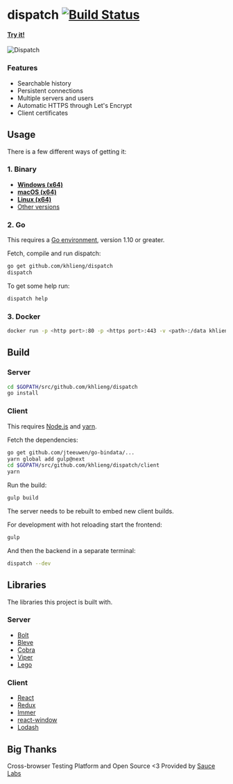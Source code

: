 # dispatch [![Build Status](https://travis-ci.org/khlieng/dispatch.svg?branch=master)](https://travis-ci.org/khlieng/dispatch)

#### [Try it!](https://dispatch.khlieng.com)

![Dispatch](https://khlieng.com/dispatch.png?1)

### Features

- Searchable history
- Persistent connections
- Multiple servers and users
- Automatic HTTPS through Let's Encrypt
- Client certificates

## Usage

There is a few different ways of getting it:

### 1. Binary

- **[Windows (x64)](https://github.com/khlieng/dispatch/releases/download/v0.5.3/dispatch_0.5.3_windows_x64.zip)**
- **[macOS (x64)](https://github.com/khlieng/dispatch/releases/download/v0.5.3/dispatch_0.5.3_mac_x64.tar.gz)**
- **[Linux (x64)](https://github.com/khlieng/dispatch/releases/download/v0.5.3/dispatch_0.5.3_linux_x64.tar.gz)**
- [Other versions](https://github.com/khlieng/dispatch/releases)

### 2. Go

This requires a [Go environment](http://golang.org/doc/install), version 1.10 or greater.

Fetch, compile and run dispatch:

```bash
go get github.com/khlieng/dispatch
dispatch
```

To get some help run:

```bash
dispatch help
```

### 3. Docker

```bash
docker run -p <http port>:80 -p <https port>:443 -v <path>:/data khlieng/dispatch
```

## Build

### Server

```bash
cd $GOPATH/src/github.com/khlieng/dispatch
go install
```

### Client

This requires [Node.js](https://nodejs.org) and [yarn](https://yarnpkg.com).

Fetch the dependencies:

```bash
go get github.com/jteeuwen/go-bindata/...
yarn global add gulp@next
cd $GOPATH/src/github.com/khlieng/dispatch/client
yarn
```

Run the build:

```bash
gulp build
```

The server needs to be rebuilt to embed new client builds.

For development with hot reloading start the frontend:

```bash
gulp
```

And then the backend in a separate terminal:

```bash
dispatch --dev
```

## Libraries

The libraries this project is built with.

### Server

- [Bolt](https://github.com/boltdb/bolt)
- [Bleve](https://github.com/blevesearch/bleve)
- [Cobra](https://github.com/spf13/cobra)
- [Viper](https://github.com/spf13/viper)
- [Lego](https://github.com/xenolf/lego)

### Client

- [React](https://github.com/facebook/react)
- [Redux](https://github.com/reactjs/redux)
- [Immer](https://github.com/mweststrate/immer)
- [react-window](https://github.com/bvaughn/react-window)
- [Lodash](https://github.com/lodash/lodash)

## Big Thanks

Cross-browser Testing Platform and Open Source <3 Provided by [Sauce Labs][homepage]

[homepage]: https://saucelabs.com
